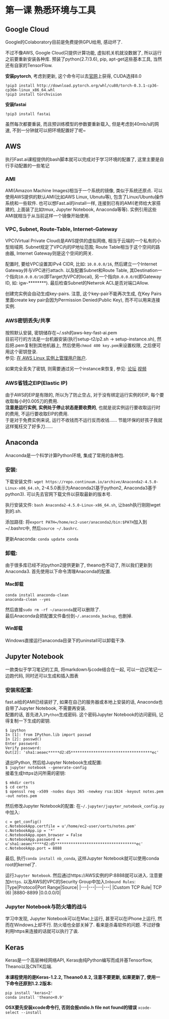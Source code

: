 # 第一课 熟悉环境与工具

## Google Cloud
Google的Colaboratory目前是免费提供GPU给用, 感动坏了.

不过不像AWS, Google Cloud只提供计算功能, 虚拟机关机就没数据了, 所以运行之前要重新安装各种库.
预装了python(2.7/3.6), pip, apt-get这些基本工具, 当然还有自家的TensorFlow.

**安装pytorch**, 考虑到更新, 这个命令可以去[官网](http://pytorch.org/)上获得, CUDA选择8.0
```
!pip3 install http://download.pytorch.org/whl/cu80/torch-0.3.1-cp36-cp36m-linux_x86_64.whl 
!pip3 install torchvision
```
**安装fastai**
```
!pip3 install fastai
```
虽然每次都要重装, 而且预训练模型的参数要重新载入, 但是考虑到40mb/s的网速, 不到一分钟就可以把环境配置好了呢~

## AWS

执行Fast.ai课程提供的bash脚本就可以完成对于学习环境的配置了, 这里主要是自行手动配置的一些笔记

### AMI
AMI(Amazon Machine Images)相当于一个系统的镜像, 类似于系统还原点. 可以使用AWS提供的默认AMI(比如AWS Linux, Ubnutu等), 包含了Linux/Ubuntu操作系统和一些软件. 也可以想Fast.ai的install一样, 连接到已有的AMI(老师给大家搭建的, 上面装了比如tmux, Jupyter Notebook, Anaconda等等). 实例引用这些AMI就相当于从当前这样一个镜像开始使用.

### VPC,  Subnet, Route-Table, Internet-Gateway
VPC(Virtual Private Cloud)是AWS提供的虚拟网络, 相当于云端的一个私有的小型局域网. Subnet规定了VPC内的IP地址范围; Route Table相当于这个空间的路由器, Internet Gateway则是这个空间的网关.  

配置时, 要给VPC设置其IPv4 CIDR, 比如: `10.0.0.0/16`, 然后建立一个Internet Gateway并与VPC进行attach. 以及配置Subnet和Route Table, 其Destination一个指向`10.0.0.0/16`(即Target为VPC的local), 另一个指向`0.0.0.0/0`(即Gateway ID, 如: igw-********). 最后检查Subnet的Netwrok ACL是否对端口Allow.

创建完实例会自动生成key-pairs. 注意, 这个key-pair不能再次生成, 在Key Pairs里面create key pair会因为Permission Denied(Public Key), 而不可以用来连接实例. 

### AWS密钥丢失/共享
按照默认安装, 密钥储存在~/.ssh的aws-key-fast-ai.pem  
目前可行的方法是一台机器安装(执行setup-t2/p2.sh -> setup-instance.sh), 然后把.pem复制到其他机器上, 然后使用`chmod 400 key.pem`来设置权限, 之后便可用这个密钥登录.  
参见:
[在 AWS Linux 实例上管理用户账户](http://docs.aws.amazon.com/zh_cn/AWSEC2/latest/UserGuide/managing-users.html).  

如果完全丢失了密钥, 则需要通过另一个instance来恢复, 参见: 
[论坛](https://forums.aws.amazon.com/message.jspa?messageID=475034)
[视频](http://d2930476l2fsmh.cloudfront.net/LostKeypairRecoveryOfLinuxInstance.mp4)  

### AWS省钱之EIP(Elastic IP)

由于AWS的EIP是有限的, 所以为了防止空占, 对于没有绑定运行实例的EIP, 每个要收取每小时0.005刀的费用.  
**注意是运行实例, 实例处于停止状态是要收费的**, 也就是说实例运行要收取运行时的费用, 不运行要收取EIP的费用.  
于是对于免费实例来说, 运行不收钱而不运行反而收钱...... 节能环保的好孩子我就这样冤枉交了好多刀......



## Anaconda

Anaconda是一个科学计算Python环境, 集成了常用的各种包.

### 安装:
下载安装文件: `wget https://repo.continuum.io/archive/Anaconda2-4.5.0-Linux-x86_64.sh`, 2-4.5.0表示为Anaconda2(基于python2, Anaconda3基于python3). 可以先去官网下载文件以获取最新的版本号. 

执行安装文件: `bash Anaconda2-4.5.0-Linux-x86_64.sh`, 让bash执行刚刚wget到的.sh.  

添加路径: 将`export PATH=/home/ec2-user/anaconda2/bin:$PATH`加入到~/.bashrc中, 然后`source ~/.bashrc`.  

更新Anaconda: `conda update conda`  

### 卸载:
由于很多库已经不对python2提供更新了, theano也不动了, 所以我们更新到Anaconda3. 首先使用以下命令清理Anaconda的配置.
#### Mac卸载
```
conda install anaconda-clean
anaconda-clean --yes
```
然后直接`sudo rm -rf ~/anaconda`就可以删除了.  
最后Anaconda会把配置文件备份到`~/.anaconda_backup`, 也删掉.

#### Win卸载
Windows直接运行anaconda目录下的uninstall可以卸载干净.




## Jupyter Notebook

一款类似于学习笔记的工具, 将markdown与code结合在一起, 可以一边记笔记一边跑代码, 同时还可以生成和插入图表

### 安装和配置:
fast.ai给的AMI已经装好了, 如果在自己的服务器或本地上安装的话, Anaconda也自带了Jupyter Notebook, 不需要再安装.  
配置的话, 首先进入`IPython`生成密码. 这个密码Jupyter Notebook的访问密码, 记得复制一下生成的密钥.  
```
$ ipython
In [1]: from IPython.lib import passwd                                                                    
In [2]: passwd()                                                                                          
Enter password:                                                                                           
Verify password:  
Out[2]: 'sha1:aeaec*****d2:d5************************************ec' 
```
退出IPython, 然后给Jupyter Notebook生成配置:  
`$ jupyter notebook --generate-config`  
接着生成https访问所需的密钥:  
```
$ mkdir certs                                                
$ cd certs                        
$ openssl req -x509 -nodes days 365 -newkey rsa:1024 -keyout notes.pem -out notes.pem 
```
然后修改Jupyter Notebook的配置: 在`~/.jupyter/jupyter_notebook_config.py`中加入:  
```
c = get_config()                                             
c.NotebookApp.certfile = u'/home/ec2-user/certs/notes.pem'
c.NotebookApp.ip = '*'                                       
c.NotebookApp.open_browser = False              
c.NotebookApp.password = u'sha1:aeaec*****d2:d5************************************ec'
c.NotebookApp.port = 8888                              
```

最后, 执行`conda install nb_conda`, 这样Jupyter Notebook就可以使用conda root的kernel了.

运行`Jupyter Notebook`. 然后通过https://AWS实例的IP:8888就可以进入. 注意要加`https`. 以及AWS的VPC的Security Group中加入`Inbound Rules`:  
|Type|Protocol|Port Range|Source|
|---|---|---|---|
|Custom TCP Rule| TCP (6)  |8880-8899 |0.0.0.0/0|

### Jupyter Notebook与防火墙的战斗
学习中发现, Jupyter Notebook可以在Mac上运行, 甚至可以在iPhone上运行, 然而在Windows上却不行. 防火墙也全部关掉了. 看来是杀毒软件的问题. 不过好像利用https来连接的话就可以执行了诶.



## Keras
Keras是一个高层神经网络API, Keras由纯Python编写而成并基Tensorflow, Theano以及CNTK后端.  

**本课程使用的是Keras-1.2.2, Theano0.8.2, 注意不要更新, 如果更新了, 使用一下命令还原到1.2.2版本:**  
```
pip install 'keras<2'
conda install 'theano<0.9'
```

**OSX要先安装xcode命令行, 否则会报stdio.h file not found的错误**
```xcode-select --install```